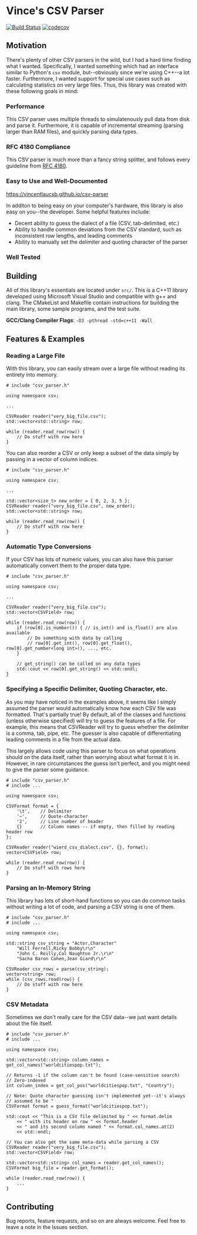 # Vince's CSV Parser
[![Build Status](https://travis-ci.org/vincentlaucsb/csv-parser.svg?branch=master)](https://travis-ci.org/vincentlaucsb/csv-parser)
[![codecov](https://codecov.io/gh/vincentlaucsb/csv-parser/branch/master/graph/badge.svg)](https://codecov.io/gh/vincentlaucsb/csv-parser)

## Motivation
There's plenty of other CSV parsers in the wild, but I had a hard time finding what I wanted. Specifically, I wanted something which had an interface similar to Python's `csv` module, but--obviously since we're using C++--a lot faster. Furthermore, I wanted support for special use cases such as calculating statistics on very large files. Thus, this library was created with these following goals in mind:

### Performance
This CSV parser uses multiple threads to simulatenously pull data from disk and parse it. Furthermore, it is capable of incremental streaming (parsing larger than RAM files), and quickly parsing data types.

### RFC 4180 Compliance
This CSV parser is much more than a fancy string splitter, and follows every guideline from [RFC 4180](https://www.rfc-editor.org/rfc/rfc4180.txt).

### Easy to Use and Well-Documented
https://vincentlaucsb.github.io/csv-parser

In additon to being easy on your computer's hardware, this library is also easy on you--the developer. Some helpful features include:
 * Decent ability to guess the dialect of a file (CSV, tab-delimited, etc.)
 * Ability to handle common deviations from the CSV standard, such as inconsistent row lengths, and leading comments
 * Ability to manually set the delimiter and quoting character of the parser

### Well Tested

## Building
All of this library's essentials are located under `src/`. This is a C++11 library developed using Microsoft Visual Studio and compatible with g++ and clang. The CMakeList and Makefile contain instructions for building the main library, some sample programs, and the test suite.

**GCC/Clang Compiler Flags**: `-O3 -pthread -std=c++11 -Wall`

## Features & Examples
### Reading a Large File
With this library, you can easily stream over a large file without reading its entirety into memory.

```
# include "csv_parser.h"

using namespace csv;

...

CSVReader reader("very_big_file.csv");
std::vector<std::string> row;

while (reader.read_row(row)) {
    // Do stuff with row here
}

```

You can also reorder a CSV or only keep a subset of the data simply by passing
in a vector of column indices.

```
# include "csv_parser.h"

using namespace csv;

...

std::vector<size_t> new_order = { 0, 2, 3, 5 };
CSVReader reader("very_big_file.csv", new_order);
std::vector<std::string> row;

while (reader.read_row(row)) {
    // Do stuff with row here
}

```

### Automatic Type Conversions
If your CSV has lots of numeric values, you can also have this parser automatically convert them to the proper data type.

```
# include "csv_parser.h"

using namespace csv;

...

CSVReader reader("very_big_file.csv");
std::vector<CSVField> row;

while (reader.read_row(row)) {
    if (row[0].is_number()) { // is_int() and is_float() are also available
        // Do something with data by calling
        // row[0].get_int(), row[0].get_float(), row[0].get_number<long int>(), ..., etc.
    }
    
    // get_string() can be called on any data types
    std::cout << row[0].get_string() << std::endl;
}

```

### Specifying a Specific Delimiter, Quoting Character, etc.
As you may have noticed in the examples above, it seems like I simply assumed the parser would automatically know how each CSV file was formatted. That's partially true! By default, all of the classes and functions (unless otherwise specified) will try to guess the features of a file. For example, this means that CSVReader will try to guess whether the delimiter is a comma, tab, pipe, etc. The guesser is also capable of differentiating leading comments in a file from the actual data.

This largely allows code using this parser to focus on what operations should on the data itself, rather than worrying about what format it is in. However, in rare circumstances the guess isn't perfect, and you might need to give the parser some guidance.

```
# include "csv_parser.h"
# include ...

using namespace csv;

CSVFormat format = {
    '\t',    // Delimiter
    '~',     // Quote-character
    '2',     // Line number of header
    {}       // Column names -- if empty, then filled by reading header row
};

CSVReader reader("wierd_csv_dialect.csv", {}, format);
vector<CSVField> row;

while (reader.read_row(row)) {
    // Do stuff with rows here
}

```

### Parsing an In-Memory String
This library has lots of short-hand functions so you can do common tasks without writing a lot of code, and parsing a CSV string is one of them.

```
# include "csv_parser.h"
# include ...

using namespace csv;

std::string csv_string = "Actor,Character"
    "Will Ferrell,Ricky Bobby\r\n"
    "John C. Reilly,Cal Naughton Jr.\r\n"
    "Sacha Baron Cohen,Jean Giard\r\n"

CSVReader csv_rows = parse(csv_string);
vector<string> row;
while (csv_rows.read(row)) {
    // Do stuff with row here
}
```

### CSV Metadata
Sometimes we don't really care for the CSV data--we just want details about the file itself. 

```
# include "csv_parser.h"
# include ...

using namespace csv;

std::vector<std::string> column_names = get_col_names("worldcitiespop.txt");

// Returns -1 if the column can't be found (case-sensitive search)
// Zero-indexed
int column_index = get_col_pos("worldcitiespop.txt", "Country");

// Note: Quote character guessing isn't implemented yet--it's always
// assumed to be "
CSVFormat format = guess_format("worldcitiespop.txt");

std::cout << "This is a CSV file delimited by " << format.delim
    << " with its header on row " << format.header
    << " and its second column named " << format.col_names.at(2)
    << std::endl;
    
// You can also get the same meta-data while parsing a CSV
CSVReader reader("very_big_file.csv");
std::vector<CSVField> row;

std::vector<std::string> col_names = reader.get_col_names();
CSVFormat big_file = reader.get_format();

while (reader.read_row(row)) {
    ...
}

```

## Contributing
Bug reports, feature requests, and so on are always welcome. Feel free to leave a note in the Issues section.
